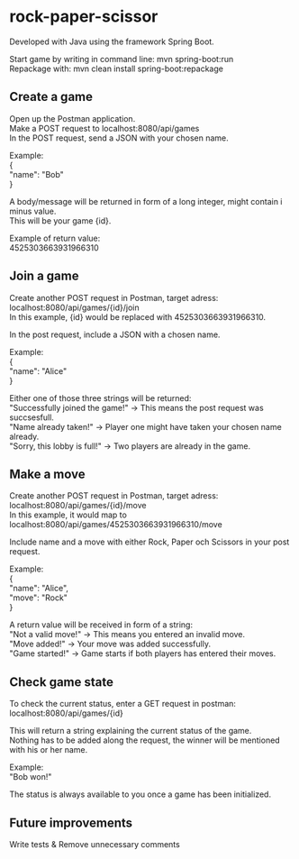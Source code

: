 # rock-paper-scissor

Developed with Java using the framework Spring Boot.

Start game by writing in command line: mvn spring-boot:run\
Repackage with: mvn clean install spring-boot:repackage

## Create a game

Open up the Postman application.\
Make a POST request to localhost:8080/api/games\
In the POST request, send a JSON with your chosen name.

Example:\
{\
	"name": "Bob"\
}

A body/message will be returned in form of a long integer, might contain i minus value.\
This will be your game {id}.

Example of return value:\
4525303663931966310

## Join a game

Create another POST request in Postman, target adress:  localhost:8080/api/games/{id}/join\
In this example, {id} would be replaced with 4525303663931966310.

In the post request, include a JSON with a chosen name.

Example:\
{\
	"name": "Alice"\
}

Either one of those three strings will be returned:\
"Successfully joined the game!" -> This means the post request was succsesfull.\
"Name already taken!" -> Player one might have taken your chosen name already.\
"Sorry, this lobby is full!" -> Two players are already in the game.

## Make a move

Create another POST request in Postman, target adress:  localhost:8080/api/games/{id}/move\
In this example, it would map to localhost:8080/api/games/4525303663931966310/move

Include name and a move with either Rock, Paper och Scissors in your post request.

Example:\
{\
	"name": "Alice",\
	"move": "Rock"\
}

A return value will be received in form of a string:\
"Not a valid move!" -> This means you entered an invalid move. \
"Move added!" -> Your move was added successfully.\
"Game started!" -> Game starts if both players has entered their moves.

## Check game state

To check the current status, enter a GET request in postman: localhost:8080/api/games/{id}

This will return a string explaining the current status of the game.\
Nothing has to be added along the request, the winner will be mentioned with his or her name.

Example:\
"Bob won!"

The status is always available to you once a game has been initialized. 

## Future improvements

Write tests & Remove unnecessary comments


